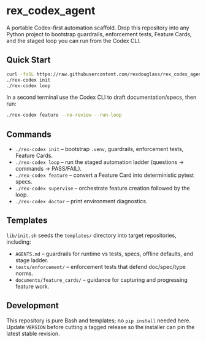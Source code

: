 # rex_codex_agent

A portable Codex-first automation scaffold. Drop this repository into any Python project to bootstrap guardrails, enforcement tests, Feature Cards, and the staged loop you can run from the Codex CLI.

## Quick Start

```bash
curl -fsSL https://raw.githubusercontent.com/rexdouglass/rex_codex_agent/main/scripts/install.sh | bash
./rex-codex init
./rex-codex loop
```

In a second terminal use the Codex CLI to draft documentation/specs, then run:

```bash
./rex-codex feature --no-review --run-loop
```

## Commands

- `./rex-codex init` – bootstrap `.venv`, guardrails, enforcement tests, Feature Cards.
- `./rex-codex loop` – run the staged automation ladder (questions → commands → PASS/FAIL).
- `./rex-codex feature` – convert a Feature Card into deterministic pytest specs.
- `./rex-codex supervise` – orchestrate feature creation followed by the loop.
- `./rex-codex doctor` – print environment diagnostics.

## Templates

`lib/init.sh` seeds the `templates/` directory into target repositories, including:

- `AGENTS.md` – guardrails for runtime vs tests, specs, offline defaults, and stage ladder.
- `tests/enforcement/` – enforcement tests that defend doc/spec/type norms.
- `documents/feature_cards/` – guidance for capturing and progressing feature work.

## Development

This repository is pure Bash and templates; no `pip install` needed here. Update `VERSION` before cutting a tagged release so the installer can pin the latest stable revision.
